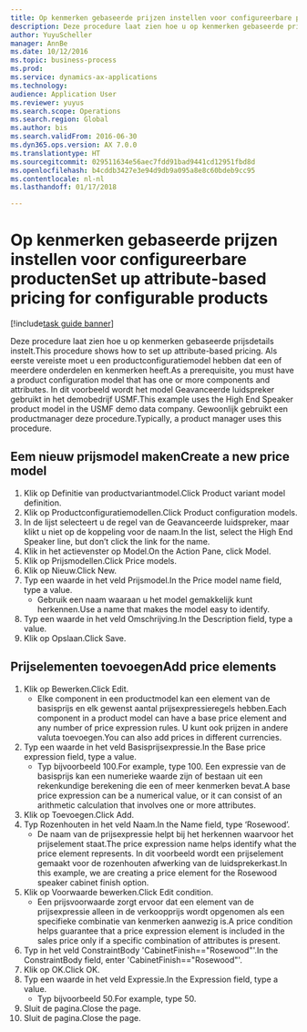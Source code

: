 ```yaml
--- 
title: Op kenmerken gebaseerde prijzen instellen voor configureerbare producten
description: Deze procedure laat zien hoe u op kenmerken gebaseerde prijsdetails instelt.
author: YuyuScheller
manager: AnnBe
ms.date: 10/12/2016
ms.topic: business-process
ms.prod: 
ms.service: dynamics-ax-applications
ms.technology: 
audience: Application User
ms.reviewer: yuyus
ms.search.scope: Operations
ms.search.region: Global
ms.author: bis
ms.search.validFrom: 2016-06-30
ms.dyn365.ops.version: AX 7.0.0
ms.translationtype: HT
ms.sourcegitcommit: 029511634e56aec7fdd91bad9441cd12951fbd8d
ms.openlocfilehash: b4cddb3427e3e94d9db9a095a8e8c60bdeb9cc95
ms.contentlocale: nl-nl
ms.lasthandoff: 01/17/2018

---
```

# <a name="set-up-attribute-based-pricing-for-configurable-products"></a><span data-ttu-id="32fc4-103">Op kenmerken gebaseerde prijzen instellen voor configureerbare producten</span><span class="sxs-lookup"><span data-stu-id="32fc4-103">Set up attribute-based pricing for configurable products</span></span>

[!include[task guide banner](../../includes/task-guide-banner.md)]

<span data-ttu-id="32fc4-104">Deze procedure laat zien hoe u op kenmerken gebaseerde prijsdetails instelt.</span><span class="sxs-lookup"><span data-stu-id="32fc4-104">This procedure shows how to set up attribute-based pricing.</span></span> <span data-ttu-id="32fc4-105">Als eerste vereiste moet u een productconfiguratiemodel hebben dat een of meerdere onderdelen en kenmerken heeft.</span><span class="sxs-lookup"><span data-stu-id="32fc4-105">As a prerequisite, you must have a product configuration model that has one or more components and attributes.</span></span> <span data-ttu-id="32fc4-106">In dit voorbeeld wordt het model Geavanceerde luidspreker gebruikt in het demobedrijf USMF.</span><span class="sxs-lookup"><span data-stu-id="32fc4-106">This example uses the High End Speaker product model in the USMF demo data company.</span></span> <span data-ttu-id="32fc4-107">Gewoonlijk gebruikt een productmanager deze procedure.</span><span class="sxs-lookup"><span data-stu-id="32fc4-107">Typically, a product manager uses this procedure.</span></span>


## <a name="create-a-new-price-model"></a><span data-ttu-id="32fc4-108">Eem nieuw prijsmodel maken</span><span class="sxs-lookup"><span data-stu-id="32fc4-108">Create a new price model</span></span>
1. <span data-ttu-id="32fc4-109">Klik op Definitie van productvariantmodel.</span><span class="sxs-lookup"><span data-stu-id="32fc4-109">Click Product variant model definition.</span></span>
2. <span data-ttu-id="32fc4-110">Klik op Productconfiguratiemodellen.</span><span class="sxs-lookup"><span data-stu-id="32fc4-110">Click Product configuration models.</span></span>
3. <span data-ttu-id="32fc4-111">In de lijst selecteert u de regel van de Geavanceerde luidspreker, maar klikt u niet op de koppeling voor de naam.</span><span class="sxs-lookup"><span data-stu-id="32fc4-111">In the list, select the High End Speaker line, but don’t click the link for the name.</span></span>
4. <span data-ttu-id="32fc4-112">Klik in het actievenster op Model.</span><span class="sxs-lookup"><span data-stu-id="32fc4-112">On the Action Pane, click Model.</span></span>
5. <span data-ttu-id="32fc4-113">Klik op Prijsmodellen.</span><span class="sxs-lookup"><span data-stu-id="32fc4-113">Click Price models.</span></span>
6. <span data-ttu-id="32fc4-114">Klik op Nieuw.</span><span class="sxs-lookup"><span data-stu-id="32fc4-114">Click New.</span></span>
7. <span data-ttu-id="32fc4-115">Typ een waarde in het veld Prijsmodel.</span><span class="sxs-lookup"><span data-stu-id="32fc4-115">In the Price model name field, type a value.</span></span>
    * <span data-ttu-id="32fc4-116">Gebruik een naam waaraan u het model gemakkelijk kunt herkennen.</span><span class="sxs-lookup"><span data-stu-id="32fc4-116">Use a name that makes the model easy to identify.</span></span>  
8. <span data-ttu-id="32fc4-117">Typ een waarde in het veld Omschrijving.</span><span class="sxs-lookup"><span data-stu-id="32fc4-117">In the Description field, type a value.</span></span>
9. <span data-ttu-id="32fc4-118">Klik op Opslaan.</span><span class="sxs-lookup"><span data-stu-id="32fc4-118">Click Save.</span></span>

## <a name="add-price-elements"></a><span data-ttu-id="32fc4-119">Prijselementen toevoegen</span><span class="sxs-lookup"><span data-stu-id="32fc4-119">Add price elements</span></span>
1. <span data-ttu-id="32fc4-120">Klik op Bewerken.</span><span class="sxs-lookup"><span data-stu-id="32fc4-120">Click Edit.</span></span>
    * <span data-ttu-id="32fc4-121">Elke component in een productmodel kan een element van de basisprijs en elk gewenst aantal prijsexpressieregels hebben.</span><span class="sxs-lookup"><span data-stu-id="32fc4-121">Each component in a product model can have a base price element and any number of price expression rules.</span></span> <span data-ttu-id="32fc4-122">U kunt ook prijzen in andere valuta toevoegen.</span><span class="sxs-lookup"><span data-stu-id="32fc4-122">You can also add prices in different currencies.</span></span>  
2. <span data-ttu-id="32fc4-123">Typ een waarde in het veld Basisprijsexpressie.</span><span class="sxs-lookup"><span data-stu-id="32fc4-123">In the Base price expression field, type a value.</span></span>
    * <span data-ttu-id="32fc4-124">Typ bijvoorbeeld 100.</span><span class="sxs-lookup"><span data-stu-id="32fc4-124">For example, type 100.</span></span>   <span data-ttu-id="32fc4-125">Een expressie van de basisprijs kan een numerieke waarde zijn of bestaan uit een rekenkundige berekening die een of meer kenmerken bevat.</span><span class="sxs-lookup"><span data-stu-id="32fc4-125">A base price expression can be a numerical value, or it can consist of an arithmetic calculation that involves one or more attributes.</span></span>  
3. <span data-ttu-id="32fc4-126">Klik op Toevoegen.</span><span class="sxs-lookup"><span data-stu-id="32fc4-126">Click Add.</span></span>
4. <span data-ttu-id="32fc4-127">Typ Rozenhouten in het veld Naam.</span><span class="sxs-lookup"><span data-stu-id="32fc4-127">In the Name field, type ‘Rosewood’.</span></span>
    * <span data-ttu-id="32fc4-128">De naam van de prijsexpressie helpt bij het herkennen waarvoor het prijselement staat.</span><span class="sxs-lookup"><span data-stu-id="32fc4-128">The price expression name helps identify what the price element represents.</span></span> <span data-ttu-id="32fc4-129">In dit voorbeeld wordt een prijselement gemaakt voor de rozenhouten afwerking van de luidsprekerkast.</span><span class="sxs-lookup"><span data-stu-id="32fc4-129">In this example, we are creating a price element for the Rosewood speaker cabinet finish option.</span></span>  
5. <span data-ttu-id="32fc4-130">Klik op Voorwaarde bewerken.</span><span class="sxs-lookup"><span data-stu-id="32fc4-130">Click Edit condition.</span></span>
    * <span data-ttu-id="32fc4-131">Een prijsvoorwaarde zorgt ervoor dat een element van de prijsexpressie alleen in de verkoopprijs wordt opgenomen als een specifieke combinatie van kenmerken aanwezig is.</span><span class="sxs-lookup"><span data-stu-id="32fc4-131">A price condition helps guarantee that a price expression element is included in the sales price only if a specific combination of attributes is present.</span></span>  
6. <span data-ttu-id="32fc4-132">Typ in het veld ConstraintBody 'CabinetFinish=="Rosewood"'.</span><span class="sxs-lookup"><span data-stu-id="32fc4-132">In the ConstraintBody field, enter 'CabinetFinish=="Rosewood"'.</span></span>
7. <span data-ttu-id="32fc4-133">Klik op OK.</span><span class="sxs-lookup"><span data-stu-id="32fc4-133">Click OK.</span></span>
8. <span data-ttu-id="32fc4-134">Typ een waarde in het veld Expressie.</span><span class="sxs-lookup"><span data-stu-id="32fc4-134">In the Expression field, type a value.</span></span>
    * <span data-ttu-id="32fc4-135">Typ bijvoorbeeld 50.</span><span class="sxs-lookup"><span data-stu-id="32fc4-135">For example, type 50.</span></span>  
9. <span data-ttu-id="32fc4-136">Sluit de pagina.</span><span class="sxs-lookup"><span data-stu-id="32fc4-136">Close the page.</span></span>
10. <span data-ttu-id="32fc4-137">Sluit de pagina.</span><span class="sxs-lookup"><span data-stu-id="32fc4-137">Close the page.</span></span>


